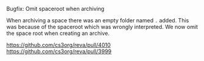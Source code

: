 Bugfix: Omit spaceroot when archiving

When archiving a space there was an empty folder named `.` added. This was because of the spaceroot which was wrongly interpreted.
We now omit the space root when creating an archive.

https://github.com/cs3org/reva/pull/4010
https://github.com/cs3org/reva/pull/3999
